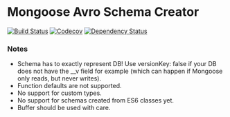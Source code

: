# Mongoose Avro Schema Creator

[![Build Status](https://travis-ci.org/researchgate/node-package-blueprint.svg?branch=master)](https://travis-ci.org/researchgate/node-package-blueprint)
[![Codecov](https://img.shields.io/codecov/c/github/researchgate/node-package-blueprint.svg)](https://codecov.io/gh/researchgate/node-package-blueprint)
[![Dependency Status](https://dependencyci.com/github/researchgate/node-package-blueprint/badge)](https://dependencyci.com/github/researchgate/node-package-blueprint)

### Notes
* Schema has to exactly represent DB! Use versionKey: false if your DB does not have the __v field for example (which can happen if Mongoose
only reads, but never writes).
* Function defaults are not supported.
* No support for custom types.
* No support for schemas created from ES6 classes yet.
* Buffer should be used with care.
